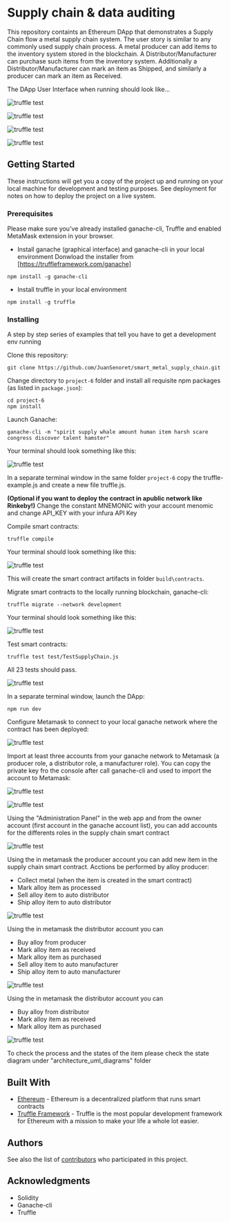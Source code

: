 # Supply chain & data auditing

This repository containts an Ethereum DApp that demonstrates a Supply Chain flow  a metal supply chain system. The user story is similar to any commonly used supply chain process. A metal producer can add items to the inventory system stored in the blockchain. A Distributor/Manufacturer can purchase such items from the inventory system. Additionally a Distributor/Manufacturer can mark an item as Shipped, and similarly a producer can mark an item as Received.

The DApp User Interface when running should look like...

![truffle test](images/admin_panel_web_app.png)

![truffle test](images/producer_panel_web_app.png)

![truffle test](images/fetch_data_panel.png)

![truffle test](images/transaction_history_panel.png)


## Getting Started

These instructions will get you a copy of the project up and running on your local machine for development and testing purposes. See deployment for notes on how to deploy the project on a live system.

### Prerequisites

Please make sure you've already installed ganache-cli, Truffle and enabled MetaMask extension in your browser.

- Install ganache (graphical interface) and ganache-cli in your local environment
Donwload the installer from [https://truffleframework.com/ganache]
```
npm install -g ganache-cli
```
- Install truffle in your local environment
```
npm install -g truffle
```

### Installing

A step by step series of examples that tell you have to get a development env running

Clone this repository:

```
git clone https://github.com/JuanSenoret/smart_metal_supply_chain.git
```

Change directory to ```project-6``` folder and install all requisite npm packages (as listed in ```package.json```):

```
cd project-6
npm install
```

Launch Ganache:

```
ganache-cli -m "spirit supply whale amount human item harsh scare congress discover talent hamster"
```

Your terminal should look something like this:

![truffle test](images/ganache-cli.png)

In a separate terminal window in the same folder ```project-6``` copy the truffle-example.js and create a new file truffle.js. 

**(Optional if you want to deploy the contract in apublic network like Rinkeby!)** Change the constant MNEMONIC with your account menomic and change API_KEY with your infura API Key

Compile smart contracts:

```
truffle compile
```

Your terminal should look something like this:

![truffle test](images/truffle_compile.png)

This will create the smart contract artifacts in folder ```build\contracts```.

Migrate smart contracts to the locally running blockchain, ganache-cli:

```
truffle migrate --network development
```

Your terminal should look something like this:

![truffle test](images/truffle_migrate.png)

Test smart contracts:

```
truffle test test/TestSupplyChain.js
```

All 23 tests should pass.

![truffle test](images/truffle_test.png)

In a separate terminal window, launch the DApp:

```
npm run dev
```

Configure Metamask to connect to your local ganache network where the contract has been deployed:

![truffle test](images/metamask_configure_network.png)

Import at least three accounts from your ganache network to Metamask (a producer role, a distributor role, a manufacturer role). You can copy the private key fro the console after call ganache-cli and used to import the account to Metamask:

![truffle test](images/metamask_import_account_1.png)

![truffle test](images/metamask_import_account_2.png)

Using the "Administration Panel" in the web app and from the owner account (first account in the ganache account list), you can add accounts for the differents roles in the supply chain smart contract

![truffle test](images/admin_panel_web_app.png)

Using the in metamask the producer account you can add new item in the supply chain smart contract. Acctions be performed by alloy producer:
* Collect metal (when the item is created in the smart contract)
* Mark alloy item as processed
* Sell alloy item to auto distributor
* Ship alloy item to auto distributor

![truffle test](images/producer_panel_web_app.png)

Using the in metamask the distributor account you can 
* Buy alloy from producer
* Mark alloy item as received
* Mark alloy item as purchased
* Sell alloy item to auto manufacturer
* Ship alloy item to auto manufacturer

![truffle test](images/distributor_panel_web_app.png)

Using the in metamask the distributor account you can 
* Buy alloy from distributor
* Mark alloy item as received
* Mark alloy item as purchased

![truffle test](images/manufacturer_panel_web_app.png)

To check the process and the states of the item please check the state diagram under "architecture_uml_diagrams" folder

## Built With

* [Ethereum](https://www.ethereum.org/) - Ethereum is a decentralized platform that runs smart contracts
* [Truffle Framework](http://truffleframework.com/) - Truffle is the most popular development framework for Ethereum with a mission to make your life a whole lot easier.


## Authors

See also the list of [contributors](https://github.com/your/project/contributors.md) who participated in this project.

## Acknowledgments

* Solidity
* Ganache-cli
* Truffle

